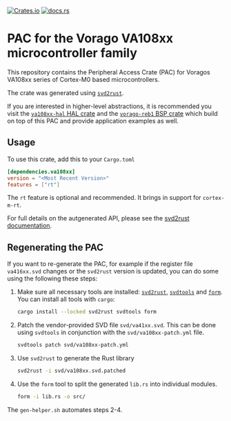 [![Crates.io](https://img.shields.io/crates/v/va108xx)](https://crates.io/crates/va108xx)
[![docs.rs](https://img.shields.io/docsrs/va108xx)](https://docs.rs/va108xx)

# PAC for the Vorago VA108xx microcontroller family

This repository contains the Peripheral Access Crate (PAC) for
Voragos VA108xx series of Cortex-M0 based microcontrollers.

The crate was generated using [`svd2rust`](https://github.com/rust-embedded/svd2rust).

If you are interested in higher-level abstractions, it is recommended you visit
the [`va108xx-hal` HAL crate](https://egit.irs.uni-stuttgart.de/rust/va108xx-hal) and
the [`vorago-reb1` BSP crate](https://github.com/robamu-org/vorago-reb1-rs) which build on top of
this PAC and provide application examples as well.

## Usage

To use this crate, add this to your `Cargo.toml`

```toml
[dependencies.va108xx]
version = "<Most Recent Version>"
features = ["rt"]
```

The `rt` feature is optional and recommended. It brings in support for `cortex-m-rt`.

For full details on the autgenerated API, please see the
[svd2rust documentation](https://docs.rs/svd2rust/0.19.0/svd2rust/#peripheral-api).

## Regenerating the PAC

If you want to re-generate the PAC, for example if the register file `va416xx.svd` changes
or the `svd2rust` version is updated, you can do some using the following these steps:

1. Make sure all necessary tools are installed: [`svd2rust`](https://docs.rs/svd2rust/latest/svd2rust/),
   [`svdtools`](https://github.com/rust-embedded/svdtools) and [`form`](https://crates.io/crates/form).
   You can install all tools with `cargo`:

   ```sh
   cargo install --locked svd2rust svdtools form
   ```

2. Patch the vendor-provided SVD file `svd/va41xx.svd`. This can be done using `svdtools` in
   conjunction with the `svd/va108xx-patch.yml` file.

   ```sh
   svdtools patch svd/va108xx-patch.yml
   ```

3. Use `svd2rust` to generate the Rust library

   ```sh
   svd2rust -i svd/va108xx.svd.patched
   ```

4. Use the `form` tool to split the generated `lib.rs` into individual modules.

    ```sh
    form -i lib.rs -o src/
    ```

The `gen-helper.sh` automates steps 2-4.
